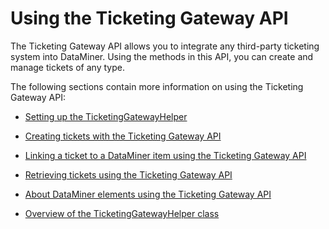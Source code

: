 # Using the Ticketing Gateway API

The Ticketing Gateway API allows you to integrate any third-party ticketing system into DataMiner. Using the methods in this API, you can create and manage tickets of any type.

The following sections contain more information on using the Ticketing Gateway API:

- [Setting up the TicketingGatewayHelper](Setting_up_the_TicketingGatewayHelper.md)

- [Creating tickets with the Ticketing Gateway API](Creating_tickets_with_the_Ticketing_Gateway_API.md)

- [Linking a ticket to a DataMiner item using the Ticketing Gateway API](Linking_a_ticket_to_a_DataMiner_item_using_the_Ticketing_Gateway_API.md)

- [Retrieving tickets using the Ticketing Gateway API](Retrieving_tickets_using_the_Ticketing_Gateway_API.md)

- [About DataMiner elements using the Ticketing Gateway API](About_DataMiner_elements_using_the_Ticketing_Gateway_API.md)

- [Overview of the TicketingGatewayHelper class](Overview_of_the_TicketingGatewayHelper_class.md)
